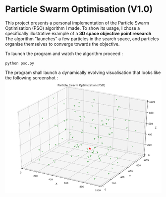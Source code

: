 # Particle Swarm Optimisation (V1.0)

This project presents a personal implementation of the Particle Swarm Optimisation (PSO) algorithm I made. To show its usage, I chose a specifically illustrative example of a **3D space objective point research**. The algorithm "launches" a few particles in the search space, and particles organise themselves to converge towards the objective.

To launch the program and watch the algorithm proceed :  
```
python pso.py
```

The program shall launch a dynamically evolving visualisation that looks like the following screenshot :
![PSO main screenshot](images/pso-main-screenshot.png)
